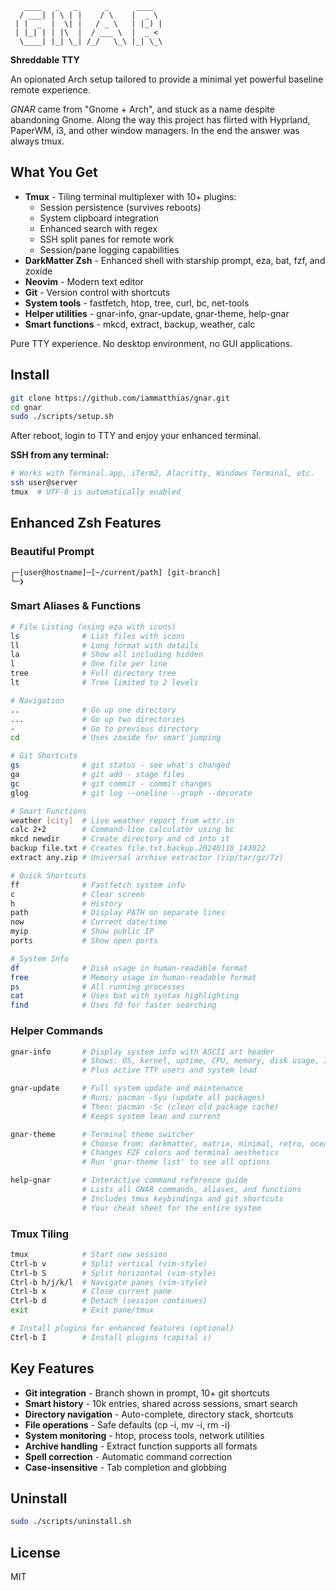 ```
   ____   _   _      _      ____
  / ___| | \ | |    / \    |  _ \
 | |  _  |  \| |   / _ \   | |_) |
 | |_| | | |\  |  / ___ \  |  _ <
  \____| |_| \_| /_/   \_\ |_| \_\
```

**Shreddable TTY**

An opionated Arch setup tailored to provide a minimal yet powerful baseline remote experience.

_GNAR_ came from "Gnome + Arch", and stuck as a name despite abandoning Gnome. Along the way this project has flirted with Hyprland, PaperWM, i3, and other window managers. In the end the answer was always tmux.

## What You Get

- **Tmux** - Tiling terminal multiplexer with 10+ plugins:
  - Session persistence (survives reboots)
  - System clipboard integration
  - Enhanced search with regex
  - SSH split panes for remote work
  - Session/pane logging capabilities
- **DarkMatter Zsh** - Enhanced shell with starship prompt, eza, bat, fzf, and zoxide
- **Neovim** - Modern text editor
- **Git** - Version control with shortcuts
- **System tools** - fastfetch, htop, tree, curl, bc, net-tools
- **Helper utilities** - gnar-info, gnar-update, gnar-theme, help-gnar
- **Smart functions** - mkcd, extract, backup, weather, calc

Pure TTY experience. No desktop environment, no GUI applications.

## Install

```bash
git clone https://github.com/iammatthias/gnar.git
cd gnar
sudo ./scripts/setup.sh
```

After reboot, login to TTY and enjoy your enhanced terminal.

**SSH from any terminal:**
```bash
# Works with Terminal.app, iTerm2, Alacritty, Windows Terminal, etc.
ssh user@server
tmux  # UTF-8 is automatically enabled
```

## Enhanced Zsh Features

### Beautiful Prompt

```
┌─[user@hostname]─[~/current/path] [git-branch]
└─❯
```

### Smart Aliases & Functions

```bash
# File Listing (using eza with icons)
ls              # List files with icons
ll              # Long format with details
la              # Show all including hidden
l               # One file per line
tree            # Full directory tree
lt              # Tree limited to 2 levels

# Navigation
..              # Go up one directory
...             # Go up two directories
-               # Go to previous directory
cd              # Uses zoxide for smart jumping

# Git Shortcuts
gs              # git status - see what's changed
ga              # git add - stage files
gc              # git commit - commit changes
glog            # git log --oneline --graph --decorate

# Smart Functions
weather [city]  # Live weather report from wttr.in
calc 2+2        # Command-line calculator using bc
mkcd newdir     # Create directory and cd into it
backup file.txt # Creates file.txt.backup.20240118_143022
extract any.zip # Universal archive extractor (zip/tar/gz/7z)

# Quick Shortcuts
ff              # Fastfetch system info
c               # Clear screen
h               # History
path            # Display PATH on separate lines
now             # Current date/time
myip            # Show public IP
ports           # Show open ports

# System Info
df              # Disk usage in human-readable format
free            # Memory usage in human-readable format
ps              # All running processes
cat             # Uses bat with syntax highlighting
find            # Uses fd for faster searching
```

### Helper Commands

```bash
gnar-info       # Display system info with ASCII art header
                # Shows: OS, kernel, uptime, CPU, memory, disk usage, IP
                # Plus active TTY users and system load

gnar-update     # Full system update and maintenance
                # Runs: pacman -Syu (update all packages)
                # Then: pacman -Sc (clean old package cache)
                # Keeps system lean and current

gnar-theme      # Terminal theme switcher
                # Choose from: darkmatter, matrix, minimal, retro, ocean
                # Changes FZF colors and terminal aesthetics
                # Run 'gnar-theme list' to see all options

help-gnar       # Interactive command reference guide
                # Lists all GNAR commands, aliases, and functions
                # Includes tmux keybindings and git shortcuts
                # Your cheat sheet for the entire system
```

### Tmux Tiling

```bash
tmux            # Start new session
Ctrl-b v        # Split vertical (vim-style)
Ctrl-b S        # Split horizontal (vim-style) 
Ctrl-b h/j/k/l  # Navigate panes (vim-style)
Ctrl-b x        # Close current pane
Ctrl-b d        # Detach (session continues)
exit            # Exit pane/tmux

# Install plugins for enhanced features (optional)
Ctrl-b I        # Install plugins (capital i)
```

## Key Features

- **Git integration** - Branch shown in prompt, 10+ git shortcuts
- **Smart history** - 10k entries, shared across sessions, smart search
- **Directory navigation** - Auto-complete, directory stack, shortcuts
- **File operations** - Safe defaults (cp -i, mv -i, rm -i)
- **System monitoring** - htop, process tools, network utilities
- **Archive handling** - Extract function supports all formats
- **Spell correction** - Automatic command correction
- **Case-insensitive** - Tab completion and globbing

## Uninstall

```bash
sudo ./scripts/uninstall.sh
```

## License

MIT
